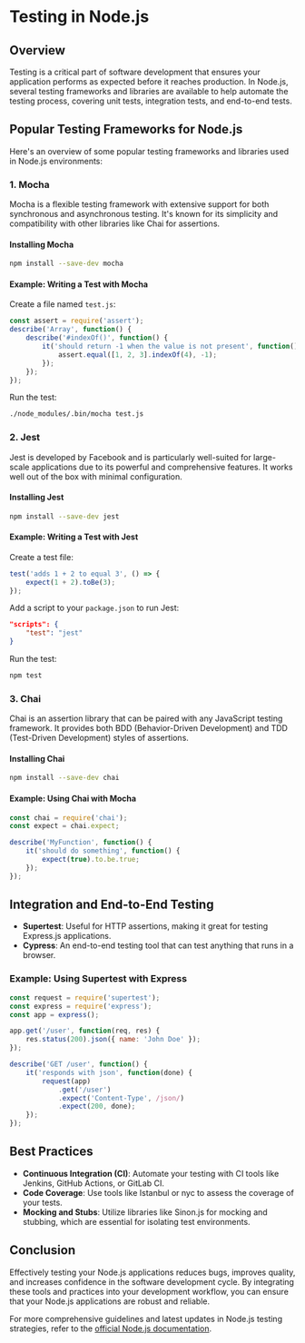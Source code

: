 # Testing in Node.js

## Overview
Testing is a critical part of software development that ensures your application performs as expected before it reaches production. In Node.js, several testing frameworks and libraries are available to help automate the testing process, covering unit tests, integration tests, and end-to-end tests.

## Popular Testing Frameworks for Node.js
Here's an overview of some popular testing frameworks and libraries used in Node.js environments:

### 1. Mocha
Mocha is a flexible testing framework with extensive support for both synchronous and asynchronous testing. It's known for its simplicity and compatibility with other libraries like Chai for assertions.

#### Installing Mocha
```bash
npm install --save-dev mocha
```

#### Example: Writing a Test with Mocha
Create a file named `test.js`:
```javascript
const assert = require('assert');
describe('Array', function() {
    describe('#indexOf()', function() {
        it('should return -1 when the value is not present', function() {
            assert.equal([1, 2, 3].indexOf(4), -1);
        });
    });
});
```
Run the test:
```bash
./node_modules/.bin/mocha test.js
```

### 2. Jest
Jest is developed by Facebook and is particularly well-suited for large-scale applications due to its powerful and comprehensive features. It works well out of the box with minimal configuration.

#### Installing Jest
```bash
npm install --save-dev jest
```

#### Example: Writing a Test with Jest
Create a test file:
```javascript
test('adds 1 + 2 to equal 3', () => {
    expect(1 + 2).toBe(3);
});
```
Add a script to your `package.json` to run Jest:
```json
"scripts": {
    "test": "jest"
}
```
Run the test:
```bash
npm test
```

### 3. Chai
Chai is an assertion library that can be paired with any JavaScript testing framework. It provides both BDD (Behavior-Driven Development) and TDD (Test-Driven Development) styles of assertions.

#### Installing Chai
```bash
npm install --save-dev chai
```

#### Example: Using Chai with Mocha
```javascript
const chai = require('chai');
const expect = chai.expect;

describe('MyFunction', function() {
    it('should do something', function() {
        expect(true).to.be.true;
    });
});
```

## Integration and End-to-End Testing
- **Supertest**: Useful for HTTP assertions, making it great for testing Express.js applications.
- **Cypress**: An end-to-end testing tool that can test anything that runs in a browser.

### Example: Using Supertest with Express
```javascript
const request = require('supertest');
const express = require('express');
const app = express();

app.get('/user', function(req, res) {
    res.status(200).json({ name: 'John Doe' });
});

describe('GET /user', function() {
    it('responds with json', function(done) {
        request(app)
            .get('/user')
            .expect('Content-Type', /json/)
            .expect(200, done);
    });
});
```

## Best Practices
- **Continuous Integration (CI)**: Automate your testing with CI tools like Jenkins, GitHub Actions, or GitLab CI.
- **Code Coverage**: Use tools like Istanbul or nyc to assess the coverage of your tests.
- **Mocking and Stubs**: Utilize libraries like Sinon.js for mocking and stubbing, which are essential for isolating test environments.

## Conclusion
Effectively testing your Node.js applications reduces bugs, improves quality, and increases confidence in the software development cycle. By integrating these tools and practices into your development workflow, you can ensure that your Node.js applications are robust and reliable.

For more comprehensive guidelines and latest updates in Node.js testing strategies, refer to the [official Node.js documentation](https://nodejs.org/en/docs/).